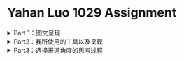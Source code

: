 # Yahan Luo 1029 Assignment
<details>
<summary> Part 1：图文呈现 </summary>
  
## 我国废玻璃回收总量下降 玻璃容器回收再生产业受阻

2019年10月21日，《中国再生资源行业发展报告（2019）》在商务部流通业发展司网站正式发布。该报告显示，2018 年我国废玻璃回收总量为1040吨，同比下降2.8%；同比增长率在十大再生资源类别中排名倒数第二。其中，我国日用玻璃及制品废玻璃回收利用量为300 万吨，占废玻璃总回收利用量的 28.8%，同比下降达2.5%。 

<p align="center">
	<img src="https://github.com/YahanLuo/2019-Visual-Data-Journalism/blob/master/Assignment%201029/pic1final.png" width="450"></p>
	
玻璃是一种能百分之百回收的再生物质。据GPI（Glass Package Institute）介绍，回收后的废玻璃可以代替生产同样重量新玻璃中95%的原料，损耗比例仅占5%。即便是耗能较多的“回炉再造”方式，每回收1吨容器玻璃也可节约800公斤石英砂，130公斤烧碱，130公斤石灰石和140升重油。回收废玻璃不仅可以节能，还可以减排。每回收6吨的容器玻璃，就可以少排放1吨二氧化碳。

<p align="center">
	<img src="https://github.com/YahanLuo/2019-Visual-Data-Journalism/blob/master/Assignment%201029/pic2final.png" width="450"></p>
	
然而在我国，废玻璃几乎已经被排除在可回收垃圾的范畴之外。体积大，重量重，不易压缩，运输成本高且运输过程危险，都成为收废品商家拒绝废玻璃的理由。而如果从废旧垃圾中分拣玻璃，高昂的人工费将会使企业每卖一吨废玻璃就要“亏损一两百元”。长远来看，国内玻璃市场产能过剩，商品价格低迷。相较于再生玻璃，直接使用原料加工生产的玻璃成本更低。而且，国内绝大多数企业无法达到废玻璃利用的行业要求，无法享受资源再生行业的税收优惠政策。因此，我国废玻璃回收率一直处于较低水平。

但并非各国皆是如此。从全球看来，欧盟的玻璃回收率属领先水平。据FEVE(The European Container Glass Fedration)新公布的数据，欧盟国家的玻璃平均回收率达74%。在美国，各州废旧玻璃回收率不同。以纽约市为例，2019年纽约各街区MGP（Mental，Glass，Plastic）回收率平均约为61%，最高可达100%。

<p align="center">
	<img src="https://github.com/YahanLuo/2019-Visual-Data-Journalism/blob/master/Assignment%201029/pic3final.png" width="450">
</p>

现在，许多发达国家已经通过立法，利用押金制度将玻璃容器纳入城市固废回收的范围之内。这或将成为我国解决废弃玻璃回收率过低的有效途径。据CRI(Container Recycling Institute)的数据，美国有容器存放法规的州平均玻璃容器回收率略高于63%，而没有容器存放法规的州平均回收率仅为24%左右。

<div align = right style = > 记者 | 罗雅涵 </div>

</details>

<details>
 <summary>Part2：我所使用的工具以及呈现</summary>
  
### 数据来源
1. [中华人民共和国商务部流通业发展司：《中国再生资源行业发展报告》（2014年-2019年）](http://ltfzs.mofcom.gov.cn/)
2. [GPI（Glass Package Institute）: Glass Recycling Facts](http://www.gpi.org/recycling/glass-recycling-facts)
3. [GPI（Glass Package Institute）: Carbon Calculator](http://www.gpi.org/recycling/carbon-calculator)
4. [《环境与生活》：我国废旧玻璃制品回收率低 专家建议玻璃瓶强制回收应立法](http://www.hjysh.net/index.php?m=content&c=index&a=show&catid=21&id=1677&from=singlemessage&isappinstalled=0)
5. [FEVE（The European Container Glass Fedration）](https://feve.org/)
6. [NYC（New York City）：Recycling Diversion and Capture Rates](https://www1.nyc.gov/assets/dsny/site/services/recycling)
7. [CRI（Container Recycling Institute）](http://www.container-recycling.org/)

### 参考文献
1. [《上观日报》:每卖一吨就亏一两百元，玻璃静脉产业濒临瘫痪？如何自救](https://www.jfdaily.com/news/detail?id=73929)
2. [《上观日报》:“城市矿产”——废玻璃的回收和利用](https://www.jfdaily.com/news/detail?id=112262)
3. [中华人民共和国国家统计局：国家数据](http://data.stats.gov.cn/search.htm?s=玻璃)
4. [北极星环保网](http://huanbao.bjx.com.cn/)
5. [北极星固废网](gfcl.bjx.com.cn/)
6. [Glass-International](https://www.glass-international.com/)
7. [中国轻工业网: 数说轻工](http://www.clii.com.cn/ssqg/index_2.html)
8. [前瞻数据库](https://d.qianzhan.com/xdata/xsearch?q=%e7%8e%bb%e7%92%83&cls=02)

### 数据收集过程
1. 先是在北极星环保网上注意到了新发布的《中国再生资源行业发展报告（2019）》，于是顺藤摸瓜找到了从2014年到2019年每一年的《中国再生资源行业发展报告》，并找出废玻璃的年产出量和回收量；
2. 企图弄清楚**为什么要回收玻璃**————由此找到了GPI（Glass Package Institute）的官网，并且由此找到了CRI(Container Recycling Institute)的网站；
3. 搞清楚**为什么国内回收玻璃的比率低**————这里很难找到除了采访稿件以外的材料，即便是想要通过算账的方式展示国内费玻璃回收行业的困境，也难以找到说服力的数据，所以作罢；
4. 力图搞清楚**哪些国家厉害以及为什么**————由此找到 Glass-International的网站，并在这个网站上找到了FEVE（The European Container Glass Fedration）的链接页面；
5. 最后，企图指出**我国能怎样解决**这个问题。

### 数据分析和呈现的步骤
1. 首先**下定决心**，图片和文字绝对不能展现重复的内容。
2. 其次，梳理出左右的文字内容，包括要呈现的数据。
3. 动脑子，到底哪些内容适合用图来呈现？（害，其实看一眼数据就能感觉到。比如回收一个罐子可以点多久灯那个，真的很适合小图标啊！）
4. 作图之前，再想一遍，有没有更好的图形类别？（比如我把欧盟回收率从柱状图改成了玉珏图，因为我觉得百分比这样表示更好。）
5. **Infrogram**启动，导入数据，截图。**PS**启动，导入截图，拼版，导出，完成。
6. 对于无法足够清晰地阐明自己的观点的图表，删掉。（我之前做了一张关于“我国各类别可再生物质年回收量增长率”的折线图，就删掉了。）

</details>

<details>
 <summary>Part3：选择报道角度的思考过程</summary>
  
  ### 究竟是数据新闻还是行业报告？————记一次极度折磨人的选题过程
    
    “神所惩治的人是有福的。——《约伯记》”     “困于心，衡于虑，而后作；——《孟子》”
 
 我必须得承认，这一次的选题非常的折磨我。:new_moon_with_face:
 
 当然，这份折磨是由于我自己的能力不足而带来的，和题目本身没什么关系。下面来说一下我的**心路历程**：

 1. 拿到这个选题时，我首先想的是做一个**好玩直观的信息图**。
 	1. 比方说一个人一年产生的垃圾有多重，堆起来有多高？哪一个国家产生的垃圾最多？这个选题多好！又有意思又具有教育意义。
	2. 于是，我怀着想好了选题的亢奋的心情点开了B站，准备快乐快乐。但不料自己一个手贱，在输入框里打出了“垃圾 可视化”的字样。
	3. 于是，我得以看见了别人用视频呈现了我脑子中的东西，甚至比我想象的更加精良。:upside_down_face:（视频分享：[你一年扔多少垃圾？请看各国人均垃圾年产量排名](https://www.bilibili.com/video/av68712464?t=55)）
 
 2. 冷静下来我意识到，**不能单纯企图表现垃圾有多少**。
 	1. 这样的数据可视化仅仅给人带来感官刺激，没有实际的信息增量，而且做得好的人遍地都是。
	2. 于是乎，我第二次审题，决定找一个领域的垃圾来做文章。正所谓[“陆海空天亮丽的星”](https://www.baidu.com/s?wd=%E9%99%86%E6%B5%B7%E7%A9%BA%E5%A4%A9%E4%BA%AE%E4%B8%BD%E7%9A%84%E6%98%9F&f=12&rsp=0&oq=%E9%99%86%E6%B5%B7%E7%A9%BA%E5%A4%A9%E9%9D%93%E4%B8%BD%E7%9A%84%E6%98%9F&tn=80035161_2_dg&ie=utf-8&usm=1&rsv_pq=9b2b0cac000285d9&rsv_t=98fdzP%2BKC2nljflB%2B3%2BTfN4KZcKbabqrIooEo1ZAEvDdxt5EU2DFX2gUPueSpATq7u0pGg&rqlang=cn)，我寻思着陆地上的垃圾一定有很多人写，那我就写写**海洋垃圾**或者**太空垃圾**吧！这么小众的题目，一定不会有人和我一样。
 
 3. 决定后，我开始寻找数据。从联合国官网/NASA开始，一路靠着垃圾VPN跌跌撞撞翻各种网站。
 	1. 但由于我的VPN实在太垃圾了，一连两天，我都卡在各大报告机构的主页面，烦躁地敲着电脑指板，期盼着这个URL能使我不要再掉回墙内。
	2. 当然这不是重点，重点是我再三审题后，发现两个细节：**“不用面面俱到，而是言之有物。”**以及**“为首都进入垃圾分类时代做准备”**。这下可好，我的太空垃圾选题怎样也不能为首都进入垃圾分类时代做准备啊！:ideograph_advantage:
	3. 另一方面，海洋垃圾的数据多以[太平洋垃圾带](https://theoceancleanup.com/great-pacific-garbage-patch/)、海水中的塑料微粒以及海洋垃圾对动物的伤害为主题。我个人认为，这些数据很难从一个非常小的切口深挖下去，而且又容易落回到只追求感官刺激的直观可视化。（如果操作不当的话。）
	4. 于是，我决定放弃企图报道某一垃圾类别的雄心壮志，决定选取**陆地垃圾**（为首都进入垃圾分类时代做准备）中的**一个类别**（篇幅精简、直击重点）来写。
 
 4. 首先，我选取的是**塑料**;
 	1. 这太好理解了，毕竟我刚从飘满塑料瓶和塑料袋的海洋污染页面过来，自然而然想要研究塑料的来龙去脉。
	2. 这时，我福至心灵，想起十年前的那个六一儿童节（？），限塑令正式颁布的那一天。太好了，做**限塑令后中国塑料袋的利用情况**，题目都想好了，就叫“限塑令十年：天空中飘的是什么”:+1:
	3. 然而，好的选题都是相似的。我愉快地发现了新京报这篇[“习惯了快递和外卖，你离不开塑料袋”](http://www.bjnews.com.cn/graphic/2019/07/03/598577.html)。
	4. 害，行吧，换。
 
 5. 到了这个时候，时间已经过去了四天，我越来越烦躁，也越来越郁闷。我到底是个什么垃圾？！:anger:
 	1. 企图从国家数据的官网上寻找答案，发现不存在[垃圾堆肥](http://data.stats.gov.cn/search.htm?s=堆肥)的数据，断了我做**垃圾处理**三大途径占比的心。
	2. “**垃圾焚烧发电**补贴即将取消”本可以是一个好选题，但看不懂风投报告的我硬生生放弃了它。
	3. 三大垃圾处理途径我失去了两条，最后无可避免地走向了**垃圾回收再生**这一无趣又老套的议题。
 
 6. 于是乎，周日晚上疲惫不堪的我，打开了北极星环保网，浏览着固废系统的最新消息，企图寻找一个合适的切入口。《中国再生资源行业发展报告（2019）》跳入了我的眼帘。之前看新闻时遇到的一个词：**“低值再生资源”**跳进了我的脑子，看着回收量超低的废玻璃，又想起玻璃是出了名的高耗能高污染行业————这一定有不合理之处!
 
 7. 于是，一切就这样发生了。:slightly_smiling_face:

> 当然，我也在反思，为什么做了这么久的选题最后变成了一个财报一样的无聊玩意。这样的水平是被许可的吗？这样内容或者形式是可以被接受的吗？坦言说，我不清楚，但是我想知道。我个人的建议是将这一次的作业开放，让大家彼此的都看一看，谁做了我想做但没做的选题？Ta的切入方式是怎样的？也许这样，才更有利于我们打开思路，寻找灵感和答案。
  
